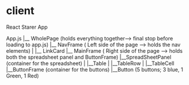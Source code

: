 # client
React Starer App


App.js
|__ WholePage (holds everything together--> final stop before loading to app.js)
    |__ NavFrame ( Left side of the page --> holds the nav elements)
    |   |__ LinkCard
    |__ MainFrame ( Right side of the page --> holds both the spreadsheet panel and ButtonFrame)
        |__SpreadSheetPanel (container for the spreadsheet)
        |   |__Table
        |      |__TableRow
        |         |__TableCell
        |__ButtonFrame (container for the buttons)
            |__Button (5 buttons; 3 blue, 1 Green, 1 Red)